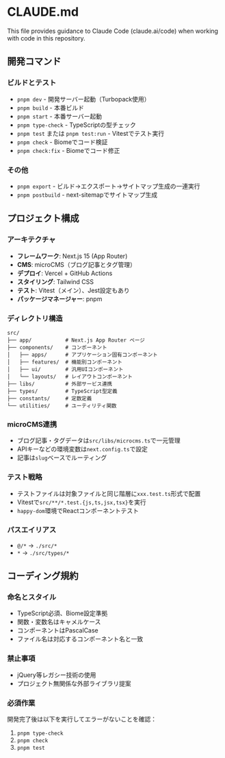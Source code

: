 # CLAUDE.md

This file provides guidance to Claude Code (claude.ai/code) when working with code in this repository.

## 開発コマンド

### ビルドとテスト
- `pnpm dev` - 開発サーバー起動（Turbopack使用）
- `pnpm build` - 本番ビルド
- `pnpm start` - 本番サーバー起動
- `pnpm type-check` - TypeScriptの型チェック
- `pnpm test` または `pnpm test:run` - Vitestでテスト実行
- `pnpm check` - Biomeでコード検証
- `pnpm check:fix` - Biomeでコード修正

### その他
- `pnpm export` - ビルド→エクスポート→サイトマップ生成の一連実行
- `pnpm postbuild` - next-sitemapでサイトマップ生成

## プロジェクト構成

### アーキテクチャ
- **フレームワーク**: Next.js 15 (App Router)
- **CMS**: microCMS（ブログ記事とタグ管理）
- **デプロイ**: Vercel + GitHub Actions
- **スタイリング**: Tailwind CSS
- **テスト**: Vitest（メイン）、Jest設定もあり
- **パッケージマネージャー**: pnpm

### ディレクトリ構造
```
src/
├── app/           # Next.js App Router ページ
├── components/    # コンポーネント
│   ├── apps/      # アプリケーション固有コンポーネント
│   ├── features/  # 機能別コンポーネント
│   ├── ui/        # 汎用UIコンポーネント
│   └── layouts/   # レイアウトコンポーネント
├── libs/          # 外部サービス連携
├── types/         # TypeScript型定義
├── constants/     # 定数定義
└── utilities/     # ユーティリティ関数
```

### microCMS連携
- ブログ記事・タグデータは`src/libs/microcms.ts`で一元管理
- APIキーなどの環境変数は`next.config.ts`で設定
- 記事は`slug`ベースでルーティング

### テスト戦略
- テストファイルは対象ファイルと同じ階層に`xxx.test.ts`形式で配置
- Vitestで`src/**/*.test.{js,ts,jsx,tsx}`を実行
- `happy-dom`環境でReactコンポーネントテスト

### パスエイリアス
- `@/*` → `./src/*`
- `*` → `./src/types/*`

## コーディング規約

### 命名とスタイル
- TypeScript必須、Biome設定準拠
- 関数・変数名はキャメルケース
- コンポーネントはPascalCase
- ファイル名は対応するコンポーネント名と一致

### 禁止事項
- jQuery等レガシー技術の使用
- プロジェクト無関係な外部ライブラリ提案

### 必須作業
開発完了後は以下を実行してエラーがないことを確認：
1. `pnpm type-check`
2. `pnpm check`
3. `pnpm test`